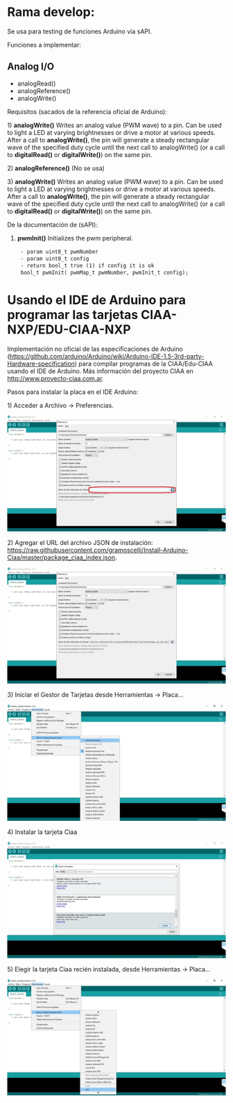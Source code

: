 # Rama develop:
Se usa para testing de funciones Arduino vía sAPI. 

Funciones a implementar:

## Analog I/O
*   analogRead() 
*   analogReference() 
*   analogWrite() 

Requisitos (sacados de la referencia oficial de Arduino):

1\) **analogWrite()** Writes an analog value (PWM wave) to a pin. Can be used to light a LED at varying brightnesses or drive a motor at various speeds. After a call to **analogWrite\(\)**, the pin will generate a steady rectangular wave of the specified duty cycle until the next call to analogWrite() (or a call to **digitalRead\(\)** or **digitalWrite\(\)**) on the same pin.

2\) **analogReference()** (No se usa)

3\) **analogWrite()** Writes an analog value (PWM wave) to a pin. Can be used to light a LED at varying brightnesses or drive a motor at various speeds. After a call to **analogWrite()**, the pin will generate a steady rectangular wave of the specified duty cycle until the next call to analogWrite() (or a call to **digitalRead()** or **digitalWrite()**) on the same pin.

De la documentación de  (sAPI):

1) **pwmInit()** Initializes the pwm peripheral.

        - param uint8_t pwmNumber
        - param uint8_t config
        - return bool_t true (1) if config it is ok
        bool_t pwmInit( pwmMap_t pwmNumber, pwmInit_t config);


# Usando el IDE de Arduino para programar las tarjetas CIAA-NXP/EDU-CIAA-NXP

Implementación no oficial de las especificaciones de Arduino (https://github.com/arduino/Arduino/wiki/Arduino-IDE-1.5-3rd-party-Hardware-specification) para compilar programas de la CIAA/Edu-CIAA usando el IDE de Arduino. Más información del proyecto CIAA en http://www.proyecto-ciaa.com.ar.

  Pasos para instalar la placa en el IDE Arduino:
  
  1\) Acceder a Archivo -> Preferencias. 
  
  ![Screenshot](doc/platform.jpg)
  
  2\) Agregar el URL del archivo JSON de instalación: https://raw.githubusercontent.com/gramoscelli/Install-Arduino-Ciaa/master/package_ciaa_index.json.
  
  ![Screenshot](doc/platform2.jpg)
  
  3\) Iniciar el Gestor de Tarjetas desde Herramientas -> Placa...
  
  ![Screenshot](doc/platform3.jpg)
  
  4\) Instalar la tarjeta Ciaa
  
  ![Screenshot](doc/platform4.jpg)
  
  5\) Elegir la tarjeta Ciaa recién instalada, desde Herramientas -> Placa...
  
  ![Screenshot](doc/platform5.jpg)
  
